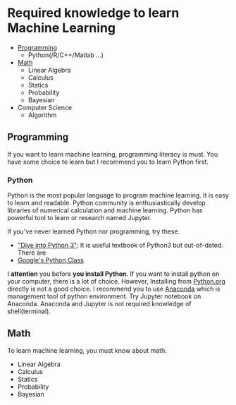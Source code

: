 # Required knowledge to learn Machine Learning

* [Programming](#programming)
  * Python(/R/C++/Matlab ...)
* [Math](#math)
  * Linear Algebra
  * Calculus
  * Statics
  * Probability
  * Bayesian
* Computer Science
  * Algorithm


## Programming

If you want to learn machine learning, programming literacy is must. You have some choice to learn but I recommend you to learn Python first.

### Python

Python is the most popular language to program machine learning. It is easy to learn and readable. Python community is enthusiastically develop libraries of numerical calculation and machine learning. Python has powerful tool to learn or research named Jupyter.

If you've never learned Python nor programming, try these.
* ["Dive into Python 3"](http://www.diveintopython3.net/): It is useful textbook of Python3 but out-of-dated. There are
* [Google's Python Class](https://developers.google.com/edu/python/)

I __attention__ you before __you install Python__. If you want to install python on your computer, there is a lot of choice. However, Installing from [Python.org](https://www.python.org/) directly is not a good choice. I recommend you to use [Anaconda](https://www.continuum.io/downloads) which is management tool of python environment. Try Jupyter notebook on Anaconda. Anaconda and Jupyter is not required knowledge of shell(terminal).

## Math

To learn machine learning, you must know about math.

* Linear Algebra
* Calculus
* Statics
* Probability
* Bayesian
